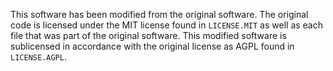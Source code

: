 This software has been modified from the original software. The original code is licensed under the MIT license found in 
`LICENSE.MIT` as well as each file that was part of the original software. 
This modified software is sublicensed in accordance with the original license as AGPL found in `LICENSE.AGPL`.
